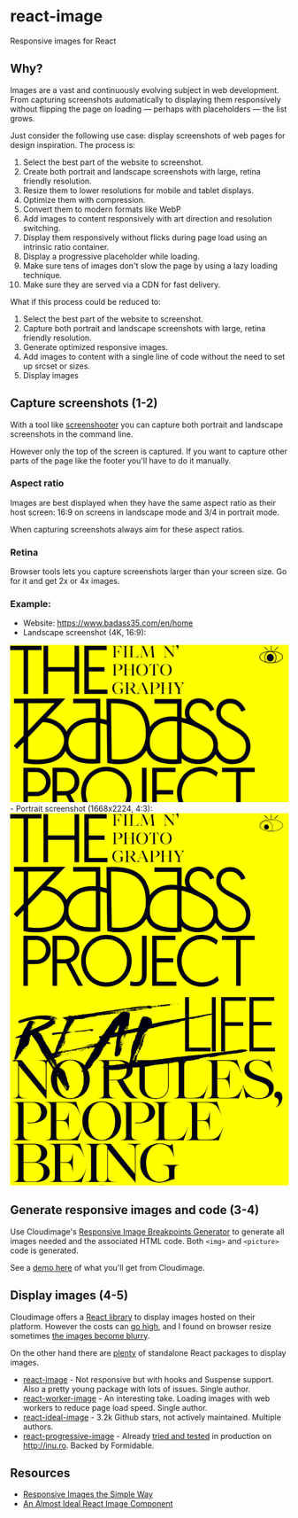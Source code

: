 # react-image

Responsive images for React

## Why?

Images are a vast and continuously evolving subject in web development. From capturing screenshots automatically to displaying them responsively without flipping the page on loading — perhaps with placeholders — the list grows.

Just consider the following use case: display screenshots of web pages for design inspiration. The process is:

1. Select the best part of the website to screenshot.
2. Create both portrait and landscape screenshots with large, retina friendly resolution.
3. Resize them to lower resolutions for mobile and tablet displays.
4. Optimize them with compression.
5. Convert them to modern formats like WebP
6. Add images to content responsively with art direction and resolution switching.
7. Display them responsively without flicks during page load using an intrinsic ratio container.
8. Display a progressive placeholder while loading.
9. Make sure tens of images don't slow the page by using a lazy loading technique.
10. Make sure they are served via a CDN for fast delivery.

What if this process could be reduced to:

1. Select the best part of the website to screenshot.
2. Capture both portrait and landscape screenshots with large, retina friendly resolution.
3. Generate optimized responsive images.
4. Add images to content with a single line of code without the need to set up srcset or sizes.
5. Display images

## Capture screenshots (1-2)

With a tool like [screenshooter](https://github.com/vladocar/screenshoteer) you can capture both portrait and landscape screenshots in the command line.

However only the top of the screen is captured. If you want to capture other parts of the page like the footer you'll have to do it manually.

### Aspect ratio

Images are best displayed when they have the same aspect ratio as their host screen: 16:9 on screens in landscape mode and 3/4 in portrait mode.

When capturing screenshots always aim for these aspect ratios.

### Retina

Browser tools lets you capture screenshots larger than your screen size. Go for it and get 2x or 4x images.

### Example:

- Website: https://www.badass35.com/en/home
- Landscape screenshot (4K, 16:9):

<img src='badass-screenshot-landscape.png'/>
- Portrait screenshot (1668x2224, 4:3):

<img src='badass-screenshot-portrait.png'/>

## Generate responsive images and code (3-4)

Use Cloudimage's [Responsive Image Breakpoints Generator](https://www.responsivebreakpoints.com/) to generate all images needed and the associated HTML code. Both `<img>` and `<picture>` code is generated.

See a [demo here](cloudimage.html) of what you'll get from Cloudimage.

## Display images (4-5)

Cloudimage offers a [React library](https://github.com/scaleflex/react-cloudimage-responsive) to display images hosted on their platform. However the costs can [go high](https://www.cloudimage.io/en/pricing), and I found on browser resize sometimes [the images become blurry](http://metamn.io/react-best-practices/?path=/docs/loading-images--art-direction-with-Cloudimage).

On the other hand there are [plenty](https://github.com/stereobooster/react-ideal-image#other-solutions) of standalone React packages to display images.

- [react-image](https://github.com/mbrevda/react-image) - Not responsive but with hooks and Suspense support. Also a pretty young package with lots of issues. Single author.
- [react-worker-image](https://github.com/nitish24p/react-worker-image) - An interesting take. Loading images with web workers to reduce page load speed. Single author.
- [react-ideal-image](https://github.com/stereobooster/react-ideal-image) - 3.2k Github stars, not actively maintained. Multiple authors.
- [react-progressive-image](https://github.com/FormidableLabs/react-progressive-image) - Already [tried and tested](https://github.com/metamn/inu-v2-b/blob/master/react-src/src/components/ImageResponsive/ImageResponsive.js) in production on http://inu.ro. Backed by Formidable.

## Resources

- [Responsive Images the Simple Way](https://cloudfour.com/thinks/responsive-images-the-simple-way/)
- [An Almost Ideal React Image Component ](https://github.com/stereobooster/react-ideal-image)
